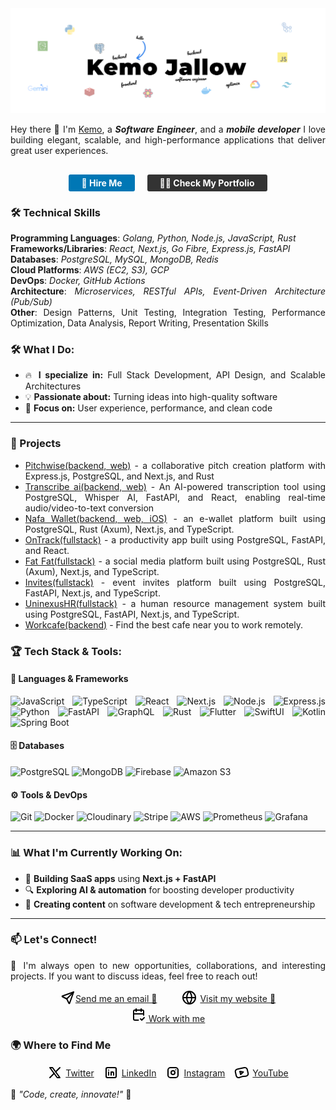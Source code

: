 <img src="https://github.com/kemojal/kemojal/blob/main/assets/cover-light.png" alt="👋 Hi there! I'm Kemo" title="👋 Hi there! I'm reza"/>
<div align="justify">

Hey there 👋
I'm [Kemo](https://portfolio-ten-phi-89.vercel.app/), a <em><strong>Software Engineer</strong></em>, and a <em><strong>mobile developer</strong></em> I love building elegant, scalable, and high-performance applications that deliver great user experiences.

<div>

<div style="display: flex; justify-content: center; gap: 20px; margin-top: 30px;">
  <a href="mailto:kemo3855@yahoo.com.com" style="display: inline-block; background-color: #0077B5; color: white; padding: 5px 20px; text-decoration: none; border-radius: 3px; font-weight: bold;">
    🚀 Hire Me
  </a>
  
  <a href="https://kemojallow-one.vercel.app/" target="_blank" style="display: inline-block; background-color: #333333; color: white; padding: 5px 20px; text-decoration: none; border-radius: 3px; font-weight: bold;">
    👨‍💻 Check My Portfolio
  </a>
</div>
</div>

### 🛠️ Technical Skills

**Programming Languages**: <em>Golang, Python, Node.js, JavaScript, Rust</em>  
**Frameworks/Libraries**: <em>React, Next.js, Go Fibre, Express.js, FastAPI</em>  
**Databases**: <em>PostgreSQL, MySQL, MongoDB, Redis</em>  
**Cloud Platforms**: <em>AWS (EC2, S3), GCP</em>  
**DevOps**: <em>Docker, GitHub Actions</em>  
**Architecture**: <em>Microservices, RESTful APIs, Event-Driven Architecture (Pub/Sub)</em>  
**Other**: Design Patterns, Unit Testing, Integration Testing, Performance Optimization, Data Analysis, Report Writing, Presentation Skills

### 🛠️ What I Do:

- 🔥 **I specialize in:** Full Stack Development, API Design, and Scalable Architectures
- 💡 **Passionate about:** Turning ideas into high-quality software
- 🎨 **Focus on:** User experience, performance, and clean code

---

### 🚀 Projects

- [Pitchwise(backend, web)](https://www.pitchwise.se/) - a collaborative pitch creation platform with Express.js, PostgreSQL, and Next.js, and Rust
- [Transcribe ai(backend, web)](https://github.com/kemojal/on_track_frontend) - An AI-powered transcription tool using PostgreSQL, Whisper AI, FastAPI, and React, enabling real-time audio/video-to-text conversion
- [Nafa Wallet(backend, web, iOS)](https://github.com/kemojal/fat_fat_latest) - an e-wallet platform built using PostgreSQL, Rust (Axum), Next.js, and TypeScript.
- [OnTrack(fullstack)](https://github.com/kemojal/on_track_frontend) - a productivity app built using PostgreSQL, FastAPI, and React.
- [Fat Fat(fullstack)](https://github.com/kemojal/fat_fat_latest) - a social media platform built using PostgreSQL, Rust (Axum), Next.js, and TypeScript.
- [Invites(fullstack)](https://github.com/kemojal/invites) - event invites platform built using PostgreSQL, FastAPI, Next.js, and TypeScript.
- [UninexusHR(fullstack)](https://github.com/kemojal/UninexusHR) - a human resource management system built using PostgreSQL, FastAPI, Next.js, and TypeScript.
- [Workcafe(backend)](https://github.com/kemojal/workcafe) - Find the best cafe near you to work remotely.

### 🏆 **Tech Stack & Tools:**

#### 🚀 **Languages & Frameworks**

![JavaScript](https://img.shields.io/badge/-JavaScript-F7DF1E?style=flat-square&logo=javascript&logoColor=black) ![TypeScript](https://img.shields.io/badge/-TypeScript-3178C6?style=flat-square&logo=typescript&logoColor=white) ![React](https://img.shields.io/badge/-React-61DAFB?style=flat-square&logo=react&logoColor=black) ![Next.js](https://img.shields.io/badge/-Next.js-000000?style=flat-square&logo=nextdotjs&logoColor=white) ![Node.js](https://img.shields.io/badge/-Node.js-339933?style=flat-square&logo=nodedotjs&logoColor=white) ![Express.js](https://img.shields.io/badge/-Express.js-000000?style=flat-square&logo=express&logoColor=white) ![Python](https://img.shields.io/badge/-Python-3776AB?style=flat-square&logo=python&logoColor=white) ![FastAPI](https://img.shields.io/badge/-FastAPI-009688?style=flat-square&logo=fastapi&logoColor=white) ![GraphQL](https://img.shields.io/badge/-GraphQL-E10098?style=flat-square&logo=graphql&logoColor=white) ![Rust](https://img.shields.io/badge/-Rust-000000?style=flat-square&logo=rust&logoColor=white) ![Flutter](https://img.shields.io/badge/-Flutter-02569B?style=flat-square&logo=flutter&logoColor=white) ![SwiftUI](https://img.shields.io/badge/-SwiftUI-FA7343?style=flat-square&logo=swift&logoColor=white) ![Kotlin](https://img.shields.io/badge/-Kotlin-0095D5?style=flat-square&logo=kotlin&logoColor=white) ![Spring Boot](https://img.shields.io/badge/-Spring%20Boot-6DB33F?style=flat-square&logo=springboot&logoColor=white)

#### 🗄️ **Databases**

![PostgreSQL](https://img.shields.io/badge/-PostgreSQL-336791?style=flat-square&logo=postgresql&logoColor=white) ![MongoDB](https://img.shields.io/badge/-MongoDB-47A248?style=flat-square&logo=mongodb&logoColor=white) ![Firebase](https://img.shields.io/badge/-Firebase-FFCA28?style=flat-square&logo=firebase&logoColor=black) ![Amazon S3](https://img.shields.io/badge/-Amazon%20S3-569A31?style=flat-square&logo=amazonaws&logoColor=white)

#### ⚙️ **Tools & DevOps**

![Git](https://img.shields.io/badge/-Git-F05032?style=flat-square&logo=git&logoColor=white) ![Docker](https://img.shields.io/badge/-Docker-2496ED?style=flat-square&logo=docker&logoColor=white) ![Cloudinary](https://img.shields.io/badge/-Cloudinary-3448C5?style=flat-square&logo=cloudinary&logoColor=white) ![Stripe](https://img.shields.io/badge/-Stripe-008CDD?style=flat-square&logo=stripe&logoColor=white) ![AWS](https://img.shields.io/badge/-AWS-232F3E?style=flat-square&logo=amazonaws&logoColor=white) ![Prometheus](https://img.shields.io/badge/-Prometheus-E6522C?style=flat-square&logo=prometheus&logoColor=white) ![Grafana](https://img.shields.io/badge/-Grafana-F46800?style=flat-square&logo=grafana&logoColor=white)

---

### 📊 **What I'm Currently Working On:**

- 🚀 **Building SaaS apps** using **Next.js + FastAPI**
- 🔍 **Exploring AI & automation** for boosting developer productivity
- 🎥 **Creating content** on software development & tech entrepreneurship

---

### 📫 **Let's Connect!**

💬 I'm always open to new opportunities, collaborations, and interesting projects. If you want to discuss ideas, feel free to reach out!

<div style="display: flex; justify-content: center; align-items: center; gap: 40px;">
  <div style="display: flex; align-items: center; ">
    <a href="mailto:kemo3855@yahoo.com.com" target="_blank">
      <img src="data:image/svg+xml;charset=utf-8,%3Csvg%20xmlns%3D%22http%3A%2F%2Fwww.w3.org%2F2000%2Fsvg%22%20width%3D%2224%22%20height%3D%2224%22%20viewBox%3D%220%200%2024%2024%22%20fill%3D%22none%22%20stroke%3D%22currentColor%22%20stroke-width%3D%222%22%20stroke-linecap%3D%22round%22%20stroke-linejoin%3D%22round%22%20%3E%20%3Cpath%20d%3D%22M10%2014l11%20-11%22%20%2F%3E%20%3Cpath%20d%3D%22M21%203l-6.5%2018a.55%20.55%200%200%201%20-1%200l-3.5%20-7l-7%20-3.5a.55%20.55%200%200%201%200%20-1l18%20-6.5%22%20%2F%3E%20%3C%2Fsvg%3E%20"/>
    </a><a href="mailto:kemo3855@yahoo.com.com">Send me an email 📩</a>
  </div>
  
  <div style="display: flex; align-items: center; gap: 5px; justify-content: center;">
    <a href="https://kemojallow-one.vercel.app/" target="_blank">
      <img src="data:image/svg+xml;charset=utf-8,%3Csvg%20xmlns%3D%22http%3A%2F%2Fwww.w3.org%2F2000%2Fsvg%22%20width%3D%2224%22%20height%3D%2224%22%20viewBox%3D%220%200%2024%2024%22%20fill%3D%22none%22%20stroke%3D%22currentColor%22%20stroke-width%3D%222%22%20stroke-linecap%3D%22round%22%20stroke-linejoin%3D%22round%22%3E%3Ccircle%20cx%3D%2212%22%20cy%3D%2212%22%20r%3D%2210%22%3E%3C%2Fcircle%3E%3Cline%20x1%3D%222%22%20y1%3D%2212%22%20x2%3D%2222%22%20y2%3D%2212%22%3E%3C%2Fline%3E%3Cpath%20d%3D%22M12%202a15.3%2015.3%200%200%201%204%2010%2015.3%2015.3%200%200%201-4%2010%2015.3%2015.3%200%200%201-4-10%2015.3%2015.3%200%200%201%204-10z%22%3E%3C%2Fpath%3E%3C%2Fsvg%3E"/>
    </a><a href="https://kemojallow-one.vercel.app/" target="_blank">Visit my website 🔗</a>
  </div>
</div>

<div  style="display: flex; justify-content: center; align-items: center; gap: 10px; width: 100%;">
  <a href="https://app.cal.com/event-types/1189274?tabName=setup" target="_blank">
    <img src="data:image/svg+xml;charset=utf-8,%3Csvg%20xmlns%3D%22http%3A%2F%2Fwww.w3.org%2F2000%2Fsvg%22%20width%3D%2224%22%20height%3D%2224%22%20viewBox%3D%220%200%2024%2024%22%20fill%3D%22none%22%20stroke%3D%22currentColor%22%20stroke-width%3D%222%22%20stroke-linecap%3D%22round%22%20stroke-linejoin%3D%22round%22%20%3E%20%3Cpath%20d%3D%22M11.5%2021h-5.5a2%202%200%200%201%20-2%20-2v-12a2%202%200%200%201%202%20-2h12a2%202%200%200%201%202%202v6%22%20%2F%3E%20%3Cpath%20d%3D%22M16%203v4%22%20%2F%3E%20%3Cpath%20d%3D%22M8%203v4%22%20%2F%3E%20%3Cpath%20d%3D%22M4%2011h16%22%20%2F%3E%20%3Cpath%20d%3D%22M15%2019l2%202l4%20-4%22%20%2F%3E%20%3C%2Fsvg%3E%20" alt="Work With Me"/>
    Work with me
  </a>
</div>

### 🌍 Where to Find Me

<div style="display: flex; align-items: center; gap: 15px; justify-content: center;">
  <a href="https://x.com/kemojallow" target="_blank" style="display: flex; align-items: center; gap: 5px;">
    <img src="data:image/svg+xml;charset=utf-8,%3Csvg%20xmlns%3D%22http%3A%2F%2Fwww.w3.org%2F2000%2Fsvg%22%20width%3D%2224%22%20height%3D%2224%22%20viewBox%3D%220%200%2024%2024%22%20fill%3D%22none%22%20stroke%3D%22currentColor%22%20stroke-width%3D%222%22%20stroke-linecap%3D%22round%22%20stroke-linejoin%3D%22round%22%20%3E%20%3Cpath%20d%3D%22M4%204l11.733%2016h4.267l-11.733%20-16z%22%20%2F%3E%20%3Cpath%20d%3D%22M4%2020l6.768%20-6.768m2.46%20-2.46l6.772%20-6.772%22%20%2F%3E%20%3C%2Fsvg%3E%20" width="24" height="24"/>
    Twitter
  </a>
  
  <a href="https://www.linkedin.com/in/kemo-jallow-379b59103/" target="_blank" style="display: flex; align-items: center; gap: 5px;">
    <img src="data:image/svg+xml;charset=utf-8,%3Csvg%20xmlns%3D%22http%3A%2F%2Fwww.w3.org%2F2000%2Fsvg%22%20width%3D%2224%22%20height%3D%2224%22%20viewBox%3D%220%200%2024%2024%22%20fill%3D%22none%22%20stroke%3D%22currentColor%22%20stroke-width%3D%222%22%20stroke-linecap%3D%22round%22%20stroke-linejoin%3D%22round%22%20%3E%20%3Cpath%20d%3D%22M4%204m0%202a2%202%200%200%201%202%20-2h12a2%202%200%200%201%202%202v12a2%202%200%200%201%20-2%202h-12a2%202%200%200%201%20-2%20-2z%22%20%2F%3E%20%3Cpath%20d%3D%22M8%2011l0%205%22%20%2F%3E%20%3Cpath%20d%3D%22M8%208l0%20.01%22%20%2F%3E%20%3Cpath%20d%3D%22M12%2016l0%20-5%22%20%2F%3E%20%3Cpath%20d%3D%22M16%2016v-3a2%202%200%200%200%20-4%200%22%20%2F%3E%20%3C%2Fsvg%3E%20" width="24" height="24"/>
    LinkedIn
  </a>
  
  <a href="https://www.instagram.com/kemo_jallow/" target="_blank" style="display: flex; align-items: center; gap: 5px;">
    <img src="data:image/svg+xml;charset=utf-8,%3Csvg%20xmlns%3D%22http%3A%2F%2Fwww.w3.org%2F2000%2Fsvg%22%20width%3D%2224%22%20height%3D%2224%22%20viewBox%3D%220%200%2024%2024%22%20fill%3D%22none%22%20stroke%3D%22currentColor%22%20stroke-width%3D%222%22%20stroke-linecap%3D%22round%22%20stroke-linejoin%3D%22round%22%20%3E%20%3Cpath%20d%3D%22M4%204m0%204a4%204%200%200%201%204%20-4h8a4%204%200%200%201%204%204v8a4%204%200%200%201%20-4%204h-8a4%204%200%200%201%20-4%20-4z%22%20%2F%3E%20%3Cpath%20d%3D%22M12%2012m-3%200a3%203%200%201%200%206%200a3%203%200%201%200%20-6%200%22%20%2F%3E%20%3Cpath%20d%3D%22M16.5%207.5l0%20.01%22%20%2F%3E%20%3C%2Fsvg%3E%20" width="24" height="24"/>
    Instagram
  </a>
  
  <a href="https://www.youtube.com/@kemojallow" target="_blank" style="display: flex; align-items: center; gap: 5px;">
    <img src="data:image/svg+xml;charset=utf-8,%3Csvg%20xmlns%3D%22http%3A%2F%2Fwww.w3.org%2F2000%2Fsvg%22%20width%3D%2224%22%20height%3D%2224%22%20viewBox%3D%220%200%2024%2024%22%20fill%3D%22none%22%20stroke%3D%22currentColor%22%20stroke-width%3D%222%22%20stroke-linecap%3D%22round%22%20stroke-linejoin%3D%22round%22%20%3E%20%3Cpath%20d%3D%22M18.608%2017.75l-3.9%20.268h-.027a13.83%2013.83%200%200%200%20-3.722%20.828l-2.511%20.908a4.111%204.111%200%200%201%20-3.287%20-.216a3.82%203.82%200%200%201%20-1.98%20-2.527l-1.376%20-6.05a3.669%203.669%200%200%201%20.536%20-2.86a3.964%203.964%200%200%201%202.489%20-1.661l11.25%20-2.354c2.137%20-.448%204.247%20.85%204.713%202.9l1.403%206.162a3.677%203.677%200%200%201%20-.697%203.086a4.007%204.007%200%200%201%20-2.89%201.512v.002z%22%20%2F%3E%20%3Cpath%20d%3D%22M9%2010l1.208%205l4.292%20-4z%22%20%2F%3E%20%3C%2Fsvg%3E%20" width="24" height="24"/>
    YouTube
  </a>
</div>

🚀 _"Code, create, innovate!"_ 🚀
